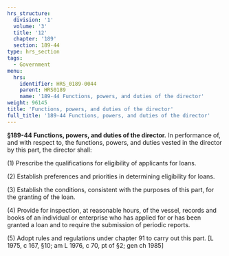 ```yaml
---
hrs_structure:
  division: '1'
  volume: '3'
  title: '12'
  chapter: '189'
  section: 189-44
type: hrs_section
tags:
  - Government
menu:
  hrs:
    identifier: HRS_0189-0044
    parent: HRS0189
    name: '189-44 Functions, powers, and duties of the director'
weight: 96145
title: 'Functions, powers, and duties of the director'
full_title: '189-44 Functions, powers, and duties of the director'
---
```

**§189-44 Functions, powers, and duties of the director.** In performance of, and with respect to, the functions, powers, and duties vested in the director by this part, the director shall:

(1) Prescribe the qualifications for eligibility of applicants for loans.

(2) Establish preferences and priorities in determining eligibility for loans.

(3) Establish the conditions, consistent with the purposes of this part, for the granting of the loan.

(4) Provide for inspection, at reasonable hours, of the vessel, records and books of an individual or enterprise who has applied for or has been granted a loan and to require the submission of periodic reports.

(5) Adopt rules and regulations under chapter 91 to carry out this part. [L 1975, c 167, §10; am L 1976, c 70, pt of §2; gen ch 1985]